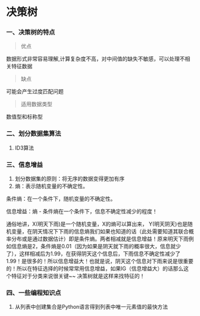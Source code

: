 # 决策树
### 一、决策树的特点
> 优点

数据形式非常容易理解,计算复杂度不高，对中间值的缺失不敏感，可以处理不相关特征数据

> 缺点

可能会产生过度匹配问题

> 适用数据类型

数值型和标称型
### 二、划分数据集算法
1. ID3算法
### 三、信息增益
1. 划分数据集的原则：将无序的数据变得更加有序
2. 熵：表示随机变量的不确定性。

条件熵：在一个条件下，随机变量的不确定性。

信息增益：熵 - 条件熵在一个条件下，信息不确定性减少的程度！

通俗地讲，X(明天下雨)是一个随机变量，X的熵可以算出来， Y(明天阴天)也是随机变量，在阴天情况下下雨的信息熵我们如果也知道的话（此处需要知道其联合概率分布或是通过数据估计）即是条件熵。两者相减就是信息增益！原来明天下雨例如信息熵是2，条件熵是0.01（因为如果是阴天就下雨的概率很大，信息就少了），这样相减后为1.99，在获得阴天这个信息后，下雨信息不确定性减少了1.99！是很多的！所以信息增益大！也就是说，阴天这个信息对下雨来说是很重要的！所以在特征选择的时候常常用信息增益，如果IG（信息增益大）的话那么这个特征对于分类来说很关键~~ 决策树就是这样来找特征的！

### 四、一些编程知识点
1. 从列表中创建集合是Python语言得到列表中唯一元素值的最快方法
